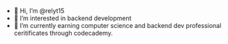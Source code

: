 - 👋 Hi, I’m @relyt15
- 👀 I’m interested in backend development
- 🌱 I’m currently earning computer science and backend dev professional ceritificates through codecademy.
<!---
relyt15/relyt15 is a ✨ special ✨ repository because its `README.md` (this file) appears on your GitHub profile.
You can click the Preview link to take a look at your changes.
--->
